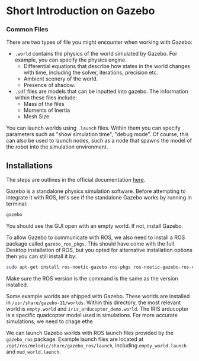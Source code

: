 # Short Introduction on Gazebo

### Common Files
There are two types of file you might encounter when working with Gazebo:

* `.world` contains the physics of the world simulated by Gazebo. For example,
you can specify the physics engine.
    * Differential equations that describe how states in the world changes with 
    time, including the solver, iterations, precision etc.
    * Ambient scenery of the world.
    * Presence of shadow.
* `.sdf` files are models that can be inputted into gazebo. The information
within these files include:
    * Mass of the files
    * Moments of Inertia
    * Mesh Size

You can launch worlds using `.launch` files. Within them you can specify
parameters such as "show simulation time", "debug mode". Of course, this can
also be used to launch nodes, such as a node that spawns the model of the robot
into the simulation environment.

## Installations
The steps are outlines in the official documentation [here](https://classic.gazebosim.org/tutorials?tut=ros_installing&cat=connect_ros).

Gazebo is a standalone physics simulation software. Before attempting to
integrate it with ROS, let's see if the standalone Gazebo works by running in
terminal:
```bash
gazebo
```
You should see the GUI open with an empty world. If not, install Gazebo.

To allow Gazebo to communicate with ROS, we also need to install a ROS package
called `gazebo_ros_pkgs`. This should have come with the full Desktop
installation of ROS, but you opted for alternative installation options then you
can still install it by:
```bash
sudo apt-get install ros-noetic-gazebo-ros-pkgs ros-noetic-gazebo-ros-control
```
Make sure the ROS version is the command is the same as the version installed.


Some example worlds are shipped with Gazebo. These worlds are installed in
`/usr/share/gazebo-11/worlds`. Within this directory, the most relevant world
is `empty.world` and `iris_arducopter_demo.world`. The IRIS arducopter is a
specific quadcopter model used in simulations. For more accurate simulations,
we need to chage ethe 

We can launch Gazebo worlds with ROS launch files provided by the `gazebo_ros`
package. Example launch files are located at `/opt/ros/melodic/share/gazebo_ros/launch`,
including `empty_world.launch` and `mud_world.launch`.